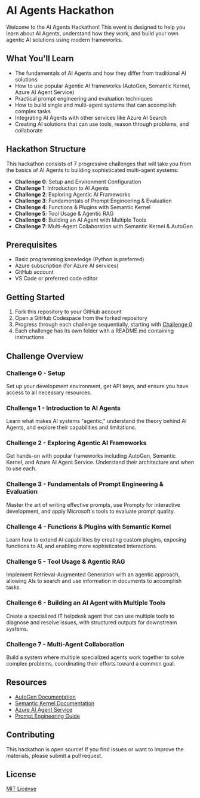 # AI Agents Hackathon

Welcome to the AI Agents Hackathon! This event is designed to help you learn about AI Agents, understand how they work, and build your own agentic AI solutions using modern frameworks.

## What You'll Learn

- The fundamentals of AI Agents and how they differ from traditional AI solutions
- How to use popular Agentic AI frameworks (AutoGen, Semantic Kernel, Azure AI Agent Service)
- Practical prompt engineering and evaluation techniques
- How to build single and multi-agent systems that can accomplish complex tasks
- Integrating AI Agents with other services like Azure AI Search
- Creating AI solutions that can use tools, reason through problems, and collaborate

## Hackathon Structure

This hackathon consists of 7 progressive challenges that will take you from the basics of AI Agents to building sophisticated multi-agent systems:

- **Challenge 0**: Setup and Environment Configuration
- **Challenge 1**: Introduction to AI Agents
- **Challenge 2**: Exploring Agentic AI Frameworks
- **Challenge 3**: Fundamentals of Prompt Engineering & Evaluation
- **Challenge 4**: Functions & Plugins with Semantic Kernel
- **Challenge 5**: Tool Usage & Agentic RAG
- **Challenge 6**: Building an AI Agent with Multiple Tools
- **Challenge 7**: Multi-Agent Collaboration with Semantic Kernel & AutoGen

## Prerequisites

- Basic programming knowledge (Python is preferred)
- Azure subscription (for Azure AI services)
- GitHub account
- VS Code or preferred code editor

## Getting Started

1. Fork this repository to your GitHub account
2. Open a GitHub Codespace from the forked repository
3. Progress through each challenge sequentially, starting with [Challenge 0](challenge-0/README.md)
4. Each challenge has its own folder with a README.md containing instructions

## Challenge Overview

### Challenge 0 - Setup

Set up your development environment, get API keys, and ensure you have access to all necessary resources.

### Challenge 1 - Introduction to AI Agents

Learn what makes AI systems "agentic," understand the theory behind AI Agents, and explore their capabilities and limitations.

### Challenge 2 - Exploring Agentic AI Frameworks

Get hands-on with popular frameworks including AutoGen, Semantic Kernel, and Azure AI Agent Service. Understand their architecture and when to use each.

### Challenge 3 - Fundamentals of Prompt Engineering & Evaluation

Master the art of writing effective prompts, use Prompty for interactive development, and apply Microsoft's tools to evaluate prompt quality.

### Challenge 4 - Functions & Plugins with Semantic Kernel

Learn how to extend AI capabilities by creating custom plugins, exposing functions to AI, and enabling more sophisticated interactions.

### Challenge 5 - Tool Usage & Agentic RAG

Implement Retrieval-Augmented Generation with an agentic approach, allowing AIs to search and use information in documents to accomplish tasks.

### Challenge 6 - Building an AI Agent with Multiple Tools

Create a specialized IT helpdesk agent that can use multiple tools to diagnose and resolve issues, with structured outputs for downstream systems.

### Challenge 7 - Multi-Agent Collaboration

Build a system where multiple specialized agents work together to solve complex problems, coordinating their efforts toward a common goal.

## Resources

- [AutoGen Documentation](https://microsoft.github.io/autogen/)
- [Semantic Kernel Documentation](https://learn.microsoft.com/en-us/semantic-kernel/overview/)
- [Azure AI Agent Service](https://azure.microsoft.com/en-us/products/ai-agent-service/)
- [Prompt Engineering Guide](https://learn.microsoft.com/en-us/azure/ai-services/openai/concepts/prompt-engineering)

## Contributing

This hackathon is open source! If you find issues or want to improve the materials, please submit a pull request.

## License

[MIT License](LICENSE)
